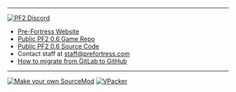 
---
[![PF2 Discord](https://img.shields.io/discord/509270384659398666?label=PF2%20Discord)](https://discord.gg/ra68rM5nuE)

- [Pre-Fortress Website](https://prefortress.com)
- [Public PF2 0.6 Game Repo](https://gitlab.com/CryptoGibus/pf2)
- [Public PF2 0.6 Source Code](https://gitlab.com/CryptoGibus/pf2-src)
- Contact staff at staff@prefortress.com
- [How to migrate from GitLab to GitHub](https://gist.github.com/dangreene0/c49040df542be9882aae538af1345649)

---
[![Make your own SourceMod](https://img.shields.io/static/v1?label=&message=Make%20Your%20Own%20Source%20Mods&color=black&logo=steam&logoColor=FFFFFF)](https://github.com/Nbc66/source-sdk-2013-ce) [![VPacker](https://img.shields.io/badge/Pack%20your%20files-VPacker-blue)](https://www.moddb.com/engines/source/downloads/vpacker)
